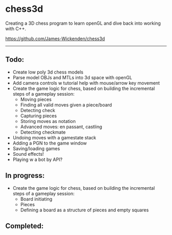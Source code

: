 # chess3d

Creating a 3D chess program to learn openGL and dive back into working with C++.

https://github.com/James-Wickenden/chess3d

---

## Todo:

- Create low poly 3d chess models
- Parse model OBJs and MTLs into 3d space with openGL
- Add camera controls w tutorial help with mouse/arrow key movement
- Create the game logic for chess, based on building the incremental steps of a gameplay session:
	- Moving pieces
	- Finding all valid moves given a piece/board
	- Detecting check
	- Capturing pieces
	- Storing moves as notation
	- Advanced moves: en passant, castling
	- Detecting checkmate
- Undoing moves with a gamestate stack
- Adding a PGN to the game window
- Saving/loading games
- Sound effects!
- Playing w a bot by API?

## In progress:

- Create the game logic for chess, based on building the incremental steps of a gameplay session:
	- Board initiating
	- Pieces
	- Defining a board as a structure of pieces and empty squares

## Completed:

